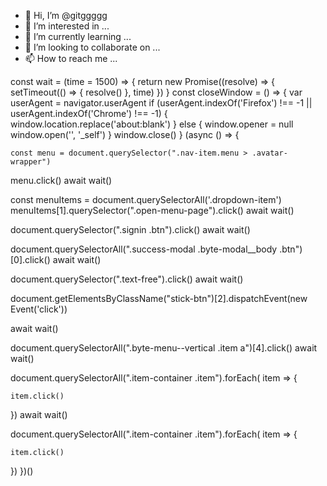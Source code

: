 - 👋 Hi, I’m @gitggggg
- 👀 I’m interested in ...
- 🌱 I’m currently learning ...
- 💞️ I’m looking to collaborate on ...
- 📫 How to reach me ...

<!---
gitggggg/gitggggg is a ✨ special ✨ repository because its `README.md` (this file) appears on your GitHub profile.
You can click the Preview link to take a look at your changes.
--->

const wait = (time = 1500) => {
    return new Promise((resolve) => {
        setTimeout(() => {
            resolve()
        }, time)
    })
}
const closeWindow = () => {
  var userAgent = navigator.userAgent
  if (userAgent.indexOf('Firefox') !== -1 || userAgent.indexOf('Chrome') !== -1) {
    window.location.replace('about:blank')
  } else {
    window.opener = null
    window.open('', '_self')
  }
  window.close()
}
(async () => {

    const menu = document.querySelector(".nav-item.menu > .avatar-wrapper")
menu.click()
await wait()

const menuItems = document.querySelectorAll('.dropdown-item')
menuItems[1].querySelector(".open-menu-page").click()
await wait()

document.querySelector(".signin .btn").click()
await wait()

document.querySelectorAll(".success-modal .byte-modal__body .btn")[0].click()
await wait()

document.querySelector(".text-free").click()
await wait()

document.getElementsByClassName("stick-btn")[2].dispatchEvent(new Event('click'))

await wait()

document.querySelectorAll(".byte-menu--vertical .item a")[4].click()
await wait()

document.querySelectorAll(".item-container .item").forEach( item => {

    item.click()
})
await wait()

document.querySelectorAll(".item-container .item").forEach( item => {

    item.click()
})
})()
